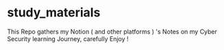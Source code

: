 # study_materials
This Repo gathers my Notion ( and other platforms ) 's Notes on my Cyber Security learning Journey, carefully Enjoy !
